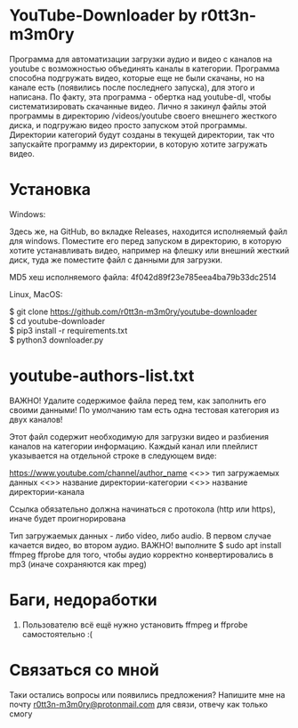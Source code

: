 # YouTube-Downloader by r0tt3n-m3m0ry

Программа для автоматизации загрузки аудио и видео с каналов на youtube с возможностью объединять каналы в категории. Программа способна подгружать видео, которые еще не были скачаны, но на канале есть (появились после последнего запуска), для этого и написана. По факту, эта программа - обертка над youtube-dl, чтобы систематизировать скачанные видео. Лично я закинул файлы этой программы в директорию /videos/youtube своего внешнего жесткого диска, и подгружаю видео просто запуском этой программы. Директории категорий будут созданы в текущей директории, так что запускайте программу из директории, в которую хотите загружать видео.

# Установка

Windows:

Здесь же, на GitHub, во вкладке Releases, находится исполняемый файл для windows. Поместите его перед запуском в директорию, в которую хотите устанавливать видео, например на флешку или внешний жесткий диск, туда же поместите файл с данными для загрузки.

MD5 хеш исполняемого файла: 4f042d89f23e785eea4ba79b33dc2514 

Linux, MacOS:

$ git clone https://github.com/r0tt3n-m3m0ry/youtube-downloader  
$ cd youtube-downloader  
$ pip3 install -r requirements.txt  
$ python3 downloader.py  

# youtube-authors-list.txt

ВАЖНО! Удалите содержимое файла перед тем, как заполнить его своими данными! По умолчанию там есть одна тестовая категория из двух каналов!

Этот файл содержит необходимую для загрузки видео и разбиения каналов на категории информацию. Каждый канал или плейлист указывается на отдельной строке в следующем виде: 

https://www.youtube.com/channel/author_name <<>> тип загружаемых данных <<>> название директории-категории <<>> название директории-канала

Ссылка обязательно должна начинаться с протокола (http или https), иначе будет проигнорирована

Тип загружаемых данных - либо video, либо audio. В первом случае качается видео, во втором аудио. ВАЖНО! выполните $ sudo apt install ffmpeg ffprobe для того, чтобы аудио корректно конвертировались в mp3 (иначе сохраняются как mpeg)

# Баги, недоработки

1. Пользователю всё ещё нужно установить ffmpeg и ffprobe самостоятельно :(

# Связаться со мной
Таки остались вопросы или появились предложения? Напишите мне на почту r0tt3n-m3m0ry@protonmail.com для связи, отвечу как только смогу
